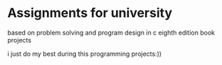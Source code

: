 # Assignments for university 

 based on problem solving and program design in c eighth edition book  projects
 
i just do my best during this programming projects:))
